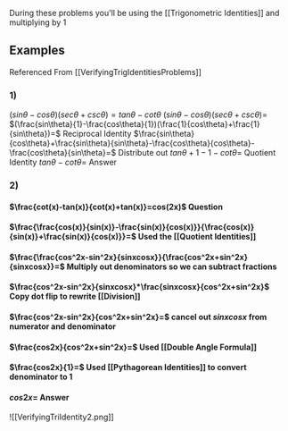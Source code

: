 During these problems you'll be using the [[Trigonometric Identities]] and multiplying by 1

## Examples
Referenced From [[VerifyingTrigIdentitiesProblems]]
### 1)
$(sin\theta-cos\theta)(sec\theta+csc\theta)=tan\theta-cot\theta$
$(sin\theta-cos\theta)(sec\theta+csc\theta)=$
$(\frac{sin\theta}{1}-\frac{cos\theta}{1})(\frac{1}{cos\theta}+\frac{1}{sin\theta})=$ Reciprocal Identity
$\frac{sin\theta}{cos\theta}+\frac{sin\theta}{sin\theta}-\frac{cos\theta}{cos\theta}-\frac{cos\theta}{sin\theta}=$ Distribute out
$tan\theta+1-1-cot\theta=$ Quotient Identity 
$tan\theta-cot\theta=$ Answer

### 2)
#### $\frac{cot(x)-tan(x)}{cot(x)+tan(x)}=cos(2x)$ Question
#### $\frac{\frac{cos(x)}{sin(x)}-\frac{sin(x)}{cos(x)}}{\frac{cos(x)}{sin(x)}+\frac{sin(x)}{cos(x)}}=$ Used the [[Quotient Identities]]
#### $\frac{\frac{cos^2x-sin^2x}{sinxcosx}}{\frac{cos^2x+sin^2x}{sinxcosx}}=$ Multiply out denominators so we can subtract fractions
#### $\frac{cos^2x-sin^2x}{sinxcosx}*\frac{sinxcosx}{cos^2x+sin^2x}$ Copy dot flip to rewrite [[Division]]
#### $\frac{cos^2x-sin^2x}{cos^2x+sin^2x}=$ cancel out $sinxcosx$ from numerator and denominator
#### $\frac{cos2x}{cos^2x+sin^2x}=$ Used [[Double Angle Formula]]
#### $\frac{cos2x}{1}=$ Used [[Pythagorean Identities]] to convert denominator to 1
#### $cos2x=$ Answer

![[VerifyingTriIdentity2.png]]





